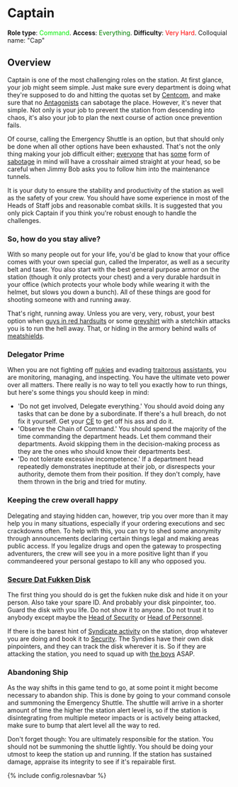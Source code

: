 # Captain
**Role type**: <font color= "#green">Command</font>. **Access**: <font color="green">Everything</font>. **Difficulty**: <font color="Red">Very Hard</font>. Colloquial name: "Cap"


## Overview

Captain is one of the most challenging roles on the station. At first glance, your job might seem simple. Just make sure every department is doing what they're supposed to do and hitting the quotas set by [Centcom](Central-Command-Officer.md), and make sure that no [Antagonists](Antagonist.md) can sabotage the place. However, it's never that simple. Not only is your job to prevent the station from descending into chaos, it's also your job to plan the next course of action once prevention fails. 

Of course, calling the Emergency Shuttle is an option, but that should only be done when all other options have been exhausted. That's not the only thing making your job difficult either; [everyone](Traitor.md) that has [some](Nuclear-Emergency.md) form of [sabotage](Cargonia.md) in mind will have a crosshair aimed straight at your head, so be careful when Jimmy Bob asks you to follow him into the maintenance tunnels.

It is your duty to ensure the stability and productivity of the station as well as the safety of your crew. You should have some experience in most of the Heads of Staff jobs and reasonable combat skills. It is suggested that you only pick Captain if you think you're robust enough to handle the challenges.
### So, how do you stay alive?

With so many people out for your life, you'd be glad to know that your office comes with your own special gun, called the Imperator, as well as a security belt and taser. You also start with the best general purpose armor on the station (though it only protects your chest) and a very durable hardsuit in your office (which protects your whole body while wearing it with the helmet, but slows you down a bunch). All of these things are good for shooting someone with and running away. 

That's right, running away. Unless you are very, very, robust, your best option when [guys in red hardsuits](Nuclear-Emergency.md) or some [greyshirt](Assistant.md) with a stetchkin attacks you is to run the hell away. That, or hiding in the armory behind walls of [meatshields](Security.md).


### Delegator Prime


When you are not fighting off [nukies](Nuclear-Emergency.md) and evading [traitorous](Traitor.md) [assistants](Assistant.md), you are monitoring, managing, and inspecting. You have the ultimate veto power over all matters. There really is no way to tell you exactly how to run things, but here's some things you should keep in mind:

- 'Do not get involved, Delegate everything.' You should avoid doing any tasks that can be done by a subordinate. If there's a hull breach, do not fix it yourself. Get your [CE](Chief-Engineer.md) to get off his ass and do it.
- 'Observe the Chain of Command.' You should spend the majority of the time commanding the department heads. Let them command their departments. Avoid skipping them in the decision-making process as they are the ones who should know their departments best.
- 'Do not tolerate excessive incompetence.' If a department head repeatedly demonstrates ineptitude at their job, or disrespects your authority, demote them from their position. If they don't comply, have them thrown in the brig and tried for mutiny.


### Keeping the crew overall happy

Delegating and staying hidden can, however, trip you over more than it may help you in many situations, especially if your ordering executions and sec crackdowns often. To help with this, you can try to shed some anonymity through announcements declaring certain things legal and making areas public access. If you legalize drugs and open the gateway to prospecting adventurers, the crew will see you in a more positive light than if you commandeered your personal gestapo to kill any who opposed you.


### [Secure Dat Fukken Disk](Nuclear-Authentication-Disk.md)


The first thing you should do is get the fukken nuke disk and hide it on your person. Also take your spare ID. And probably your disk pinpointer, too. Guard the disk with you life. Do not show it to anyone. Do not trust it to anybody except maybe the [Head of Security](Head-of-Security.md) or [Head of Personnel](Head-of-Personnel.md).

If there is the barest hint of [Syndicate activity](Nuclear-Emergency.md) on the station, drop whatever you are doing and book it to [Security](Security.md). The Syndies have their own disk pinpointers, and they can track the disk wherever it is. So if they are attacking the station, you need to squad up with [the boys](Security-Officer.md) ASAP.


### Abandoning Ship


As the way shifts in this game tend to go, at some point it might become necessary to abandon ship. This is done by going to your command console and summoning the Emergency Shuttle. The shuttle will arrive in a shorter amount of time the higher the station alert level is, so if the station is disintegrating from multiple meteor impacts or is actively being attacked, make sure to bump that alert level all the way to red.

Don't forget though: You are ultimately responsible for the station. You should not be summoning the shuttle lightly. You should be doing your utmost to keep the station up and running. If the station has sustained damage, appraise its integrity to see if it's repairable first.

 {% include config.rolesnavbar %}
